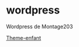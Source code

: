 # wordpress
Wordpress de Montage203

<a href="https://montage203.github.io/wordpress/theme-enfant/index.html">Theme-enfant</a>
